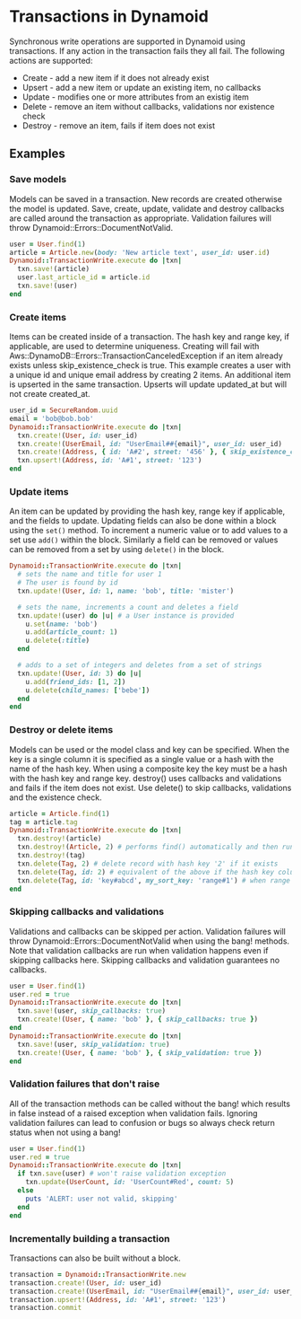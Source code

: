 # Transactions in Dynamoid

Synchronous write operations are supported in Dynamoid using transactions.
If any action in the transaction fails they all fail.
The following actions are supported:

* Create - add a new item if it does not already exist
* Upsert - add a new item or update an existing item, no callbacks
* Update - modifies one or more attributes from an existig item
* Delete - remove an item without callbacks, validations nor existence check
* Destroy - remove an item, fails if item does not exist

## Examples



### Save models
Models can be saved in a transaction.
New records are created otherwise the model is updated.
Save, create, update, validate and destroy callbacks are called around the transaction as appropriate.
Validation failures will throw Dynamoid::Errors::DocumentNotValid.

```ruby
user = User.find(1)
article = Article.new(body: 'New article text', user_id: user.id)
Dynamoid::TransactionWrite.execute do |txn|
  txn.save!(article)
  user.last_article_id = article.id
  txn.save!(user)
end
```

### Create items
Items can be created inside of a transaction.
The hash key and range key, if applicable, are used to determine uniqueness.
Creating will fail with Aws::DynamoDB::Errors::TransactionCanceledException if an item already exists unless skip_existence_check is true.
This example creates a user with a  unique id and unique email address by creating 2 items.
An additional item is upserted in the same transaction.
Upserts will update updated_at but will not create created_at.

```ruby
user_id = SecureRandom.uuid
email = 'bob@bob.bob'
Dynamoid::TransactionWrite.execute do |txn|
  txn.create!(User, id: user_id)
  txn.create!(UserEmail, id: "UserEmail##{email}", user_id: user_id)
  txn.create!(Address, { id: 'A#2', street: '456' }, { skip_existence_check: true })
  txn.upsert!(Address, id: 'A#1', street: '123')
end
```

### Update items
An item can be updated by providing the hash key, range key if applicable, and the fields to update.
Updating fields can also be done within a block using the `set()` method.
To increment a numeric value or to add values to a set use `add()` within the block.
Similarly a field can be removed or values can be removed from a set by using `delete()` in the block.
```ruby
Dynamoid::TransactionWrite.execute do |txn|
  # sets the name and title for user 1
  # The user is found by id
  txn.update!(User, id: 1, name: 'bob', title: 'mister')

  # sets the name, increments a count and deletes a field
  txn.update!(user) do |u| # a User instance is provided
    u.set(name: 'bob')
    u.add(article_count: 1)
    u.delete(:title)
  end

  # adds to a set of integers and deletes from a set of strings
  txn.update!(User, id: 3) do |u|
    u.add(friend_ids: [1, 2])
    u.delete(child_names: ['bebe'])
  end
end
```

### Destroy or delete items
Models can be used or the model class and key can be specified.
When the key is a single column it is specified as a single value or a hash
with the name of the hash key.
When using a composite key the key must be a hash with the hash key and range key.
destroy() uses callbacks and validations and fails if the item does not exist.
Use delete() to skip callbacks, validations and the existence check.

```ruby
article = Article.find(1)
tag = article.tag
Dynamoid::TransactionWrite.execute do |txn|
  txn.destroy!(article)
  txn.destroy!(Article, 2) # performs find() automatically and then runs destroy callbacks
  txn.destroy!(tag)
  txn.delete(Tag, 2) # delete record with hash key '2' if it exists
  txn.delete(Tag, id: 2) # equivalent of the above if the hash key column is 'id'
  txn.delete(Tag, id: 'key#abcd', my_sort_key: 'range#1') # when range key is required
end
```

### Skipping callbacks and validations
Validations and callbacks can be skipped per action.
Validation failures will throw Dynamoid::Errors::DocumentNotValid when using the bang! methods.
Note that validation callbacks are run when validation happens even if skipping callbacks here.
Skipping callbacks and validation guarantees no callbacks.

```ruby
user = User.find(1)
user.red = true
Dynamoid::TransactionWrite.execute do |txn|
  txn.save!(user, skip_callbacks: true)
  txn.create!(User, { name: 'bob' }, { skip_callbacks: true })
end
Dynamoid::TransactionWrite.execute do |txn|
  txn.save!(user, skip_validation: true)
  txn.create!(User, { name: 'bob' }, { skip_validation: true })
end
```

### Validation failures that don't raise
All of the transaction methods can be called without the bang! which results in
false instead of a raised exception when validation fails.
Ignoring validation failures can lead to confusion or bugs so always check return status when not using a bang!

```ruby
user = User.find(1)
user.red = true
Dynamoid::TransactionWrite.execute do |txn|
  if txn.save(user) # won't raise validation exception
    txn.update(UserCount, id: 'UserCount#Red', count: 5)
  else
    puts 'ALERT: user not valid, skipping'
  end
end
```

### Incrementally building a transaction
Transactions can also be built without a block.

```ruby
transaction = Dynamoid::TransactionWrite.new
transaction.create!(User, id: user_id)
transaction.create!(UserEmail, id: "UserEmail##{email}", user_id: user_id)
transaction.upsert!(Address, id: 'A#1', street: '123')
transaction.commit
```
